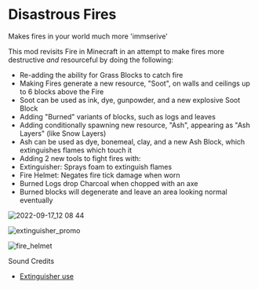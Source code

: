 # Disastrous Fires
Makes fires in your world much more 'immserive'

This mod revisits Fire in Minecraft in an attempt to make fires more destructive *and* resourceful by doing the following:
- Re-adding the ability for Grass Blocks to catch fire
- Making Fires generate a new resource, "Soot", on walls and ceilings up to 6 blocks above the Fire
- Soot can be used as ink, dye, gunpowder, and a new explosive Soot Block
- Adding "Burned" variants of blocks, such as logs and leaves
- Adding conditionally spawning new resource, "Ash", appearing as "Ash Layers" (like Snow Layers)
- Ash can be used as dye, bonemeal, clay, and a new Ash Block, which extinguishes flames which touch it
- Adding 2 new tools to fight fires with:
- Extinguisher: Sprays foam to extinguish flames
- Fire Helmet: Negates fire tick damage when worn
- Burned Logs drop Charcoal when chopped with an axe
- Burned blocks will degenerate and leave an area looking normal eventually

![2022-09-17_12 08 44](https://user-images.githubusercontent.com/17690401/190873474-f4d1bf2d-eea9-4488-a859-e762a6e35786.png)

![extinguisher_promo](https://user-images.githubusercontent.com/17690401/193734246-de01a54a-1f67-42d6-a2a1-fe2f044a5853.png)

![fire_helmet](https://user-images.githubusercontent.com/17690401/194727743-7dc50e42-046e-482c-8a52-15194fc48732.png)


Sound Credits
- [Extinguisher use](https://freesound.org/people/Iamgiorgio/sounds/371839/)
